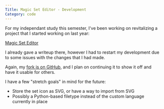 ```yaml
---
Title: Magic Set Editor - Development
Category: code
---
```


For my independant study this semester, I've been working on revitalizing a project that I started working on last year:

[Magic Set Editor][MSE post]

I already gave a writeup there, however I had to restart my development due to some issues with the changes that I had made.

Again, my [fork is on GitHub][fork], and I plan on continuing it to show it off and have it usable for others.

I have a few "stretch goals" in mind for the future:

- Store the set icon as SVG, or have a way to import from SVG
- Possibly a Python-based filetype instead of the custom language currently in place

[MSE post]: {static}/2015/03/03-magic-set-editor.md
[fork]: http://github.com/msoucy/magicseteditor
